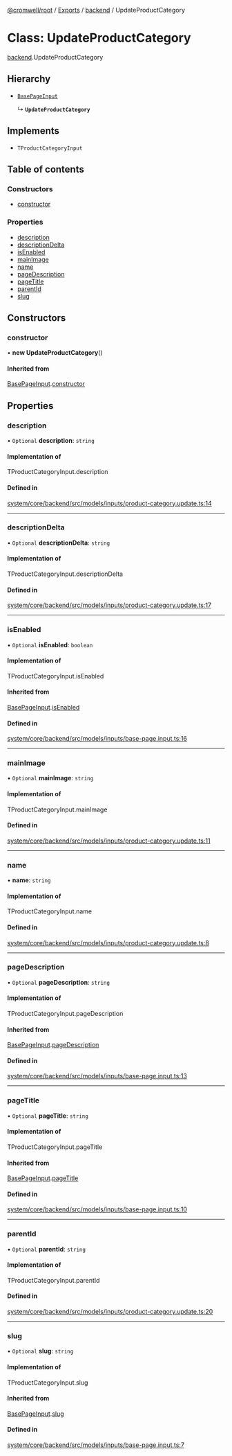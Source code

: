 [@cromwell/root](../README.md) / [Exports](../modules.md) / [backend](../modules/backend.md) / UpdateProductCategory

# Class: UpdateProductCategory

[backend](../modules/backend.md).UpdateProductCategory

## Hierarchy

- [`BasePageInput`](backend.BasePageInput.md)

  ↳ **`UpdateProductCategory`**

## Implements

- `TProductCategoryInput`

## Table of contents

### Constructors

- [constructor](#constructor)

### Properties

- [description](#description)
- [descriptionDelta](#descriptiondelta)
- [isEnabled](#isenabled)
- [mainImage](#mainimage)
- [name](#name)
- [pageDescription](#pagedescription)
- [pageTitle](#pagetitle)
- [parentId](#parentid)
- [slug](#slug)

## Constructors

### constructor

• **new UpdateProductCategory**()

#### Inherited from

[BasePageInput](backend.BasePageInput.md).[constructor](backend.BasePageInput.md#constructor)

## Properties

### description

• `Optional` **description**: `string`

#### Implementation of

TProductCategoryInput.description

#### Defined in

[system/core/backend/src/models/inputs/product-category.update.ts:14](https://github.com/CromwellCMS/Cromwell/blob/master/system/core/backend/src/models/inputs/product-category.update.ts#L14)

___

### descriptionDelta

• `Optional` **descriptionDelta**: `string`

#### Implementation of

TProductCategoryInput.descriptionDelta

#### Defined in

[system/core/backend/src/models/inputs/product-category.update.ts:17](https://github.com/CromwellCMS/Cromwell/blob/master/system/core/backend/src/models/inputs/product-category.update.ts#L17)

___

### isEnabled

• `Optional` **isEnabled**: `boolean`

#### Implementation of

TProductCategoryInput.isEnabled

#### Inherited from

[BasePageInput](backend.BasePageInput.md).[isEnabled](backend.BasePageInput.md#isenabled)

#### Defined in

[system/core/backend/src/models/inputs/base-page.input.ts:16](https://github.com/CromwellCMS/Cromwell/blob/master/system/core/backend/src/models/inputs/base-page.input.ts#L16)

___

### mainImage

• `Optional` **mainImage**: `string`

#### Implementation of

TProductCategoryInput.mainImage

#### Defined in

[system/core/backend/src/models/inputs/product-category.update.ts:11](https://github.com/CromwellCMS/Cromwell/blob/master/system/core/backend/src/models/inputs/product-category.update.ts#L11)

___

### name

• **name**: `string`

#### Implementation of

TProductCategoryInput.name

#### Defined in

[system/core/backend/src/models/inputs/product-category.update.ts:8](https://github.com/CromwellCMS/Cromwell/blob/master/system/core/backend/src/models/inputs/product-category.update.ts#L8)

___

### pageDescription

• `Optional` **pageDescription**: `string`

#### Implementation of

TProductCategoryInput.pageDescription

#### Inherited from

[BasePageInput](backend.BasePageInput.md).[pageDescription](backend.BasePageInput.md#pagedescription)

#### Defined in

[system/core/backend/src/models/inputs/base-page.input.ts:13](https://github.com/CromwellCMS/Cromwell/blob/master/system/core/backend/src/models/inputs/base-page.input.ts#L13)

___

### pageTitle

• `Optional` **pageTitle**: `string`

#### Implementation of

TProductCategoryInput.pageTitle

#### Inherited from

[BasePageInput](backend.BasePageInput.md).[pageTitle](backend.BasePageInput.md#pagetitle)

#### Defined in

[system/core/backend/src/models/inputs/base-page.input.ts:10](https://github.com/CromwellCMS/Cromwell/blob/master/system/core/backend/src/models/inputs/base-page.input.ts#L10)

___

### parentId

• `Optional` **parentId**: `string`

#### Implementation of

TProductCategoryInput.parentId

#### Defined in

[system/core/backend/src/models/inputs/product-category.update.ts:20](https://github.com/CromwellCMS/Cromwell/blob/master/system/core/backend/src/models/inputs/product-category.update.ts#L20)

___

### slug

• `Optional` **slug**: `string`

#### Implementation of

TProductCategoryInput.slug

#### Inherited from

[BasePageInput](backend.BasePageInput.md).[slug](backend.BasePageInput.md#slug)

#### Defined in

[system/core/backend/src/models/inputs/base-page.input.ts:7](https://github.com/CromwellCMS/Cromwell/blob/master/system/core/backend/src/models/inputs/base-page.input.ts#L7)
